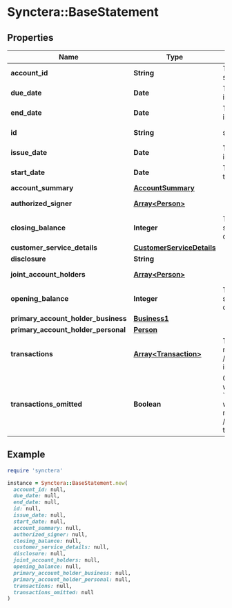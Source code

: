 # Synctera::BaseStatement

## Properties

| Name | Type | Description | Notes |
| ---- | ---- | ----------- | ----- |
| **account_id** | **String** | The unique identifier of the account the statement belongs to | [optional][readonly] |
| **due_date** | **Date** | The limit date when the due amount indicated on the statement should be paid | [optional][readonly] |
| **end_date** | **Date** | The date indicating the ending of the time interval covered by the statement | [optional][readonly] |
| **id** | **String** | statement ID | [optional][readonly] |
| **issue_date** | **Date** | The date when the statement has been issued | [optional][readonly] |
| **start_date** | **Date** | The date indicating the beginning of the time interval covered by the statement | [optional][readonly] |
| **account_summary** | [**AccountSummary**](AccountSummary.md) |  | [optional] |
| **authorized_signer** | [**Array&lt;Person&gt;**](Person.md) |  | [optional][readonly] |
| **closing_balance** | **Integer** | The account balance at the end of the statement period, in ISO 4217 minor currency units. | [optional] |
| **customer_service_details** | [**CustomerServiceDetails**](CustomerServiceDetails.md) |  | [optional] |
| **disclosure** | **String** |  | [optional] |
| **joint_account_holders** | [**Array&lt;Person&gt;**](Person.md) |  | [optional][readonly] |
| **opening_balance** | **Integer** | The account balance at the start of the statement period, in ISO 4217 minor currency units. | [optional] |
| **primary_account_holder_business** | [**Business1**](Business1.md) |  | [optional] |
| **primary_account_holder_personal** | [**Person**](Person.md) |  | [optional] |
| **transactions** | [**Array&lt;Transaction&gt;**](Transaction.md) | This attribute is deprecated and will be removed in a future API version. Use &#x60;GET /v0/statements/{statement_id}/transactions&#x60; instead.  | [optional] |
| **transactions_omitted** | **Boolean** | Only appears in &#x60;statement.created&#x60; webhook payloads. Indicates that the &#x60;transactions&#x60; attribute was emptied due to webhook size constraints. If this attribute returns &#x60;true&#x60;, you may use  &#x60;GET /v0/statements/{statement_id}/transactions&#x60; to retrieve the full list.  | [optional] |

## Example

```ruby
require 'synctera'

instance = Synctera::BaseStatement.new(
  account_id: null,
  due_date: null,
  end_date: null,
  id: null,
  issue_date: null,
  start_date: null,
  account_summary: null,
  authorized_signer: null,
  closing_balance: null,
  customer_service_details: null,
  disclosure: null,
  joint_account_holders: null,
  opening_balance: null,
  primary_account_holder_business: null,
  primary_account_holder_personal: null,
  transactions: null,
  transactions_omitted: null
)
```

